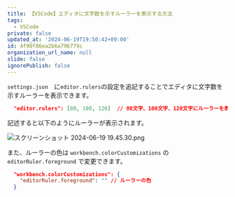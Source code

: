 ```yaml
---
title: 【VSCode】エディタに文字数を示すルーラーを表示する方法
tags:
  - VSCode
private: false
updated_at: '2024-06-19T19:50:42+09:00'
id: 4f90f86ea2b6a796779c
organization_url_name: null
slide: false
ignorePublish: false
---
```

`settings.json`　に`editor.rulers`の設定を追記することでエディタに文字数を示すルーラーを表示できます。

```jsonc:settings.json
  "editor.rulers": [80, 100, 120]  // 80文字、100文字、120文字にルーラーを表示
```

記述すると以下のようにルーラーが表示されます。

![スクリーンショット 2024-06-19 19.45.30.png](https://qiita-image-store.s3.ap-northeast-1.amazonaws.com/0/2342443/b15878c7-7ccb-8a95-5304-cf6dffd15f6b.png)

また、ルーラーの色は `workbench.colorCustomizations` の `editorRuler.foreground` で変更できます。

```jsonc:settings.json
  "workbench.colorCustomizations": {
    "editorRuler.foreground": "" // ルーラーの色
  }
```

